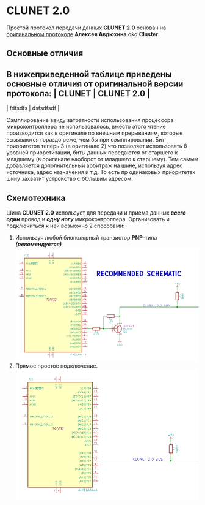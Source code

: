 # CLUNET 2.0
Простой протокол передачи данных **CLUNET 2.0** основан на [оригинальном протоколе](https://github.com/ClusterM/clunet) **Алексея Авдюхина** _aka_ **Cluster**.
## Основные отличия
В нижеприведенной таблице приведены основные отличия от оригинальной версии протокола:
| CLUNET | CLUNET 2.0 |
-----------------------
| fdfsdfs | dsfsdfsdf |



Сэмплирование ввиду затратности использования процессора микроконтроллера не использовалось, вместо этого чтение производится как в оригинале по внешним прерываниям, которые вызываются гораздо реже, чем бы при сэмплировании.
Бит приоритетов теперь 3 (в оригинале 2) что позволяет использовать 8 уровней приоретизации, биты данных передаются от старшего к младшему (в оригинале наоборот от младшего к старшему). Тем самым добавляется дополнительный арбитраж на шине, используя адрес источника, адрес назначения и т.д. То есть пр одинаковых приоритетах шину захватит устройство с бОльшим адресом.
## Схемотехника
Шина **CLUNET 2.0** использует для передачи и приема данных _**всего один**_ провод и _**одну ногу**_ микроконтроллера. Организовать и подключиться к ней возможно 2 способами:
 1. Используя любой биополярный транзистор **PNP**-типа _**(рекомендуется)**_
![Рекомендуемая схема подключения](schematic/recommended.png)
 2. Прямое простое подключение.
![Простая схема подключения](schematic/simple.png)
